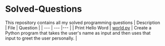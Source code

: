# Solved-Questions

This repository contains all my solved programming questions
|  Description | File | Question |
| --- | --- |--- |
| Print Hello Word | [world.py](https://github.com/thekushalgaikwad/Solved-Questions/blob/main/world.py) | Create a Python program that takes the user's name as input and then uses
that input to greet the user personally. |

